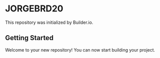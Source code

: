 # JORGEBRD20

This repository was initialized by Builder.io.

## Getting Started

Welcome to your new repository! You can now start building your project.
